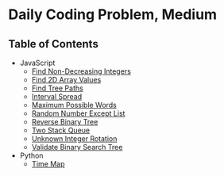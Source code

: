 # Daily Coding Problem, Medium

## Table of Contents

- JavaScript
  - [Find Non-Decreasing Integers](find-non-decreasing-integers)
  - [Find 2D Array Values](find-2d-array-values)
  - [Find Tree Paths](find-tree-paths)
  - [Interval Spread](interval-spread)
  - [Maximum Possible Words](maximum-possible-words)
  - [Random Number Except List](random-number-except-list)
  - [Reverse Binary Tree](reverse-binary-tree)
  - [Two Stack Queue](two-stack-queue)
  - [Unknown Integer Rotation](unknown-integer-rotation)
  - [Validate Binary Search Tree](validate-binary-search-tree)
- Python
  - [Time Map](time-map)
